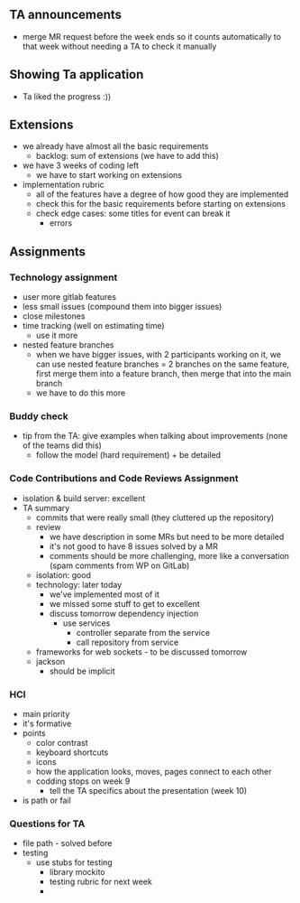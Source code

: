 ## **TA announcements**
- merge MR request before the week ends so it counts automatically to that week without needing a TA to check it manually

## **Showing Ta application**
-   Ta liked the progress :))

## **Extensions**
- we already have almost all the basic requirements
  - backlog: sum of extensions (we have to add this)
- we have 3 weeks of coding left
  - we have to start working on extensions
- implementation rubric
  - all of the features have a degree of how good they are implemented
  - check this for the basic requirements before starting on extensions
  - check edge cases: some titles for event can break it
    - errors


## **Assignments**
### **Technology assignment**
- user more gitlab features
- less small issues (compound them into bigger issues)
- close milestones
- time tracking (well on estimating time)
    - use it more
- nested feature branches
    - when we have bigger issues, with 2 participants working on it, we can use nested feature branches
    = 2 branches on the same feature, first merge them into a feature branch, then merge that into the main branch
    - we have to do this more

### **Buddy check**
- tip from the TA: give examples when talking about improvements (none of the teams did this)
  - follow the model (hard requirement) + be detailed

### **Code Contributions and Code Reviews Assignment**
- isolation & build server: excellent
- TA summary
  - commits that were really small (they cluttered up the repository)
  - review
    - we have description in some MRs but need to be more detailed
    - it's not good to have 8 issues solved by a MR
    - comments should be more challenging, more like a conversation (spam comments from WP on GitLab)
  - isolation: good
  - technology: later today
    - we've implemented most of it
    - we missed some stuff to get to excellent
    - discuss tomorrow dependency injection
      - use services
        - controller separate from the service
        - call repository from service
  - frameworks for web sockets - to be discussed tomorrow
  - jackson
    - should be implicit

### **HCI**
- main priority
- it's formative
- points
  - color contrast
  - keyboard shortcuts
  - icons
  - how the application looks, moves, pages connect to each other
  - codding stops on week 9
    - tell the TA specifics about the presentation (week 10)
- is path or fail

### **Questions for TA**
- file path - solved before 
- testing
  - use stubs for testing
    - library mockito
    - testing rubric for next week
    - 